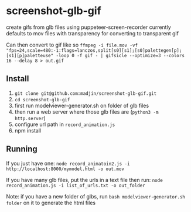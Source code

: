 # screenshot-glb-gif
create gifs from glb files using puppeteer-screen-recorder
currently defaults to mov files with transparency for converting to transparent gif

Can then convert to gif like so
`ffmpeg -i file.mov -vf "fps=24,scale=480:-1:flags=lanczos,split[s0][s1];[s0]palettegen[p];[s1][p]paletteuse" -loop 0 -f gif - | gifsicle --optimize=3 --colors 16 --delay 8 > out.gif`

## Install

1. `git clone git@github.com:madjin/screenshot-glb-gif.git`
2. `cd screenshot-glb-gif`
3. first run modelviewer-generator.sh on folder of glb files
4. then run a web server where those glb files are (`python3 -m http.server`)
5. configure url path in `record_animation.js`
6. npm install

## Running
If you just have one:
`node record_animatoin2.js -i http://localhost:8000/mymodel.html -o out.mov`

If you have many glb files, put the urls in a text file then run:
`node record_animation.js -i list_of_urls.txt -o out_folder`

Note: if you have a new folder of glbs, run `bash modelviewer-generator.sh folder` on it to generate the html files

